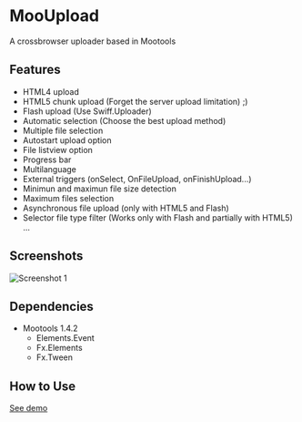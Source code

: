 MooUpload
=========

A crossbrowser uploader based in Mootools

Features
--------

+ HTML4 upload 
+ HTML5 chunk upload (Forget the server upload limitation) ;)
+ Flash upload (Use Swiff.Uploader)
+ Automatic selection (Choose the best upload method)
+ Multiple file selection
+ Autostart upload option
+ File listview option
+ Progress bar
+ Multilanguage
+ External triggers (onSelect, OnFileUpload, onFinishUpload...)
+ Minimun and maximun file size detection
+ Maximum files selection
+ Asynchronous file upload (only with HTML5 and Flash)  
+ Selector file type filter (Works only with Flash and partially with HTML5)
...


Screenshots
-----------

![Screenshot 1](http://www.livespanske.com/labs/MooUpload/imgs/MooUpload.png)


Dependencies
------------

+ Mootools 1.4.2
	+ Elements.Event
	+ Fx.Elements
	+ Fx.Tween


How to Use
----------

[See demo](http://www.livespanske.com/labs/MooUpload)
  